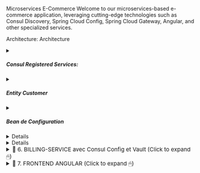 Microservices E-Commerce
Welcome to our microservices-based e-commerce application, leveraging cutting-edge technologies such as Consul Discovery, Spring Cloud Config, Spring Cloud Gateway, Angular, and other specialized services.

Architecture:
Architecture

<details>
<summary><h5>Consul Registered Services:</h5></summary>
<img src="captures/all-registered.jpg"></img>
</details>
<details>
<summary><h5>Entity Customer</h5></summary>
java
Copy code
@Entity
@Data @NoArgsConstructor @AllArgsConstructor @Builder
public class Customer {
    @Id @GeneratedValue(strategy = GenerationType.IDENTITY)
    private Long id;
    private String name;
    private String email;
}
<h5>Repository CustomerRepository</h5>
java
Copy code
@RepositoryRestResource
public interface CustomerRepository extends JpaRepository<Customer, Long> {
}
<h5>Test Data</h5>
java
Copy code
@Bean
CommandLineRunner start(CustomerRepository customerRepository){
    return args -> {
        customerRepository.saveAll(List.of(
            Customer.builder().name("Anas").email("anas@gmail.com").build(),
            Customer.builder().name("Younes").email("younes@gmail.com").build(),
            Customer.builder().name("Ismail").email("ismail@gmail.com").build()
        ));
        customerRepository.findAll().forEach(System.out::println);
    };
}
<h5>Customer Service Test</h5>
<img src="captures/customer-service-test.jpg" width="700">
</details>
<details>
<summary><h5>Bean de Configuration</h5></summary>
<img src="captures/gateway-bean.jpg" width="700">
<h5>Configuration de la Gateway</h5>
<img src="captures/gateway-properties.jpg" width="700">
<h5>Test de la Gateway</h5>
<img src="captures/order-service-full-order.jpg" width="700">
</details>
<details>
<details1>
  <!-- Your content goes here -->
</details1>
<h5>Entity Product</h5>
java
Copy code
@Entity
@Data @NoArgsConstructor @AllArgsConstructor @Builder
public class Product {
    @Id @GeneratedValue(strategy = GenerationType.IDENTITY)
    private Long id;
    private String name;
    private double price;
    private int quantity;
}
<h5>Repository ProductRepository</h5>
java
Copy code
@RepositoryRestResource
public interface ProductRepository extends JpaRepository<Product, Long> {
}
<h5>Test Data</h5>
java
Copy code
@Bean
CommandLineRunner start(ProductRepository productRepository)
{
    return args -> {
        Random random = new Random();
        for (int i = 1; i < 10; i++)
        {
            productRepository.saveAll(List.of(
                Product.builder()
                    .name("Laptop " + i)
                    .price(1200 + Math.random() * 10000)
                    .quantity(1 + random.nextInt(200)).build()
            ));
        }
    };
}
<h5>Test de l'Inventory Service</h5>
<img src="captures/inventory-test-.jpg" width="700">
</details>
<details>
<h5>Entity Order</h5>
java
Copy code
@Entity
@Table(name="orders")
@Data @NoArgsConstructor @AllArgsConstructor @Builder
public class Order {
    @Id @GeneratedValue(strategy = GenerationType.IDENTITY)
    private Long id;
    private Date createdAt;
    private OrderStatus status;
    private Long customerId;
    @Transient
    private Customer customer;
    @OneToMany(mappedBy = "order")
    private List<ProductItem> productItems;

    public double getTotal(){
        double somme=0;
        for(ProductItem pi:productItems){
            somme+=pi.getAmount();
        }
        return somme;
    }
}
<h5>Entity ProductItem</h5>
java
Copy code
@Entity
@Data @NoArgsConstructor @AllArgsConstructor @Builder
public class ProductItem {
    @Id @GeneratedValue(strategy = GenerationType.IDENTITY)
    private Long id;
    private Long productId;
    @Transient
    private Product product;
    private double price;
    private int quantity;
    private double discount;
    @ManyToOne
    @JsonProperty(access = JsonProperty.Access.WRITE_ONLY)
    private Order order;
    public double getAmount(){
        return price*quantity*(1-discount);
    }
}
<h5>Customer Model</h5>
java
Copy code
@Data
public class Customer {
    private Long id;
    private String name;
    private String email;
}
<h5>Product Model</h5>
java
Copy code
@Data
public class Product {
    private Long id;
    private String name;
    private double price;
    private int quantity;
}
<h5>Repository OrderRepository</h5>
java
Copy code
@RepositoryRestResource
public interface OrderRepository extends JpaRepository<Order, Long> {
    @RestResource(path = "/byCustomerId")
    List<Order> findByCustomerId(@Param("customerId") Long customerId);
}
<h5>Customer Rest Client</h5>
java
Copy code
@FeignClient(name = "customer-service")
public interface CustomerRestClientService {
    @GetMapping("/customers/{id}?projection=fullCustomer")
    public Customer customerById(@PathVariable Long id);
    @GetMapping("/customers?projection=fullCustomer")
    public PagedModel<Customer> allCustomers();
}
<h5>Inventory Rest Client</h5>
java
Copy code
@FeignClient(name = "inventory-service")
public interface InventoryRestClientService {
    @GetMapping("/products/{id}?projection=fullProduct")
    public Product productById(@PathVariable Long id);
    @GetMapping("/products?projection=fullProduct")
    public PagedModel<Product> allProducts();
}
<h5>Configuration</h5>
<img src="captures/open-feign-config.jpg" width="700">
<h5>fullOrder</h5>
java
Copy code
@GetMapping("/fullOrder/{id}")
public Order getOrder(@PathVariable Long id){
    Order order=orderRepository.findById(id).get();
    Customer customer=customerRestClientService.customerById(order.getCustomerId());
    order.setCustomer(customer);
    order.getProductItems().forEach(pi->{
        Product product=inventoryRestClientService.productById(pi.getProductId());
        pi.setProduct(product);
    });
    return order;
}
<img src="captures/order-service-full-order.jpg" width="700">
</details>
<details>
<summary style="font-size:15px;cursor:pointer">📌 6. BILLING-SERVICE avec Consul Config et Vault (Click to expand 🖱)</summary>
<h5>Dependencies</h5>
java
Copy code
<dependency>
    <groupId>org.springframework.cloud</groupId>
    <artifactId>spring-cloud-starter-consul-config</artifactId>
</dependency>
<dependency>
    <groupId>org.springframework.cloud</groupId>
    <artifactId>spring-cloud-starter-consul-discovery</artifactId>
</dependency>
<dependency>
    <groupId>org.springframework.cloud</groupId>
    <artifactId>spring-cloud-starter-vault-config</artifactId>
</dependency>
<h5>Consul Config</h5>
<img src="captures/token-key-value.jpg" width="700">
<h5>Controller Test</h5>
java
Copy code
@RestController
public class ConsulConfigRestController {
    @Autowired
    private MyConsulConfig myConsulConfig;
    @Autowired
    private MyVaultConfig myVaultConfig;
    @Value("${token.accessTokenTimeout}")
    private long accessTokenTimeout;
    @Value("${token.refreshTokenTimeout}")
    private long refreshTokenTimeout;
}
<h5>Avec Class de Configuration</h5>
java
Copy code
@RestController
public class ConsulConfigRestController {
    @Autowired
    private MyConsulConfig myConsulConfig;
    @Autowired
    private MyVaultConfig myVaultConfig;
    //@Value("${token.accessTokenTimeout}")
    //private long accessTokenTimeout;
    //@Value("${token.refreshTokenTimeout}")
    //private long refreshTokenTimeout;
    @GetMapping("/myConfig")
    public Map<String,Object> myConfig(){
        return Map.of("consulConfig",myConsulConfig, "vaultConfig",myVaultConfig);
    }
}
<h5>Configuration des Secrets avec Vault</h5>
<img src="captures/secrets.PNG" width="700">
</details>
<details>
<summary style="font-size:15px;cursor:pointer">📌 7. FRONTEND ANGULAR (Click to expand 🖱)</summary>
<h5>Customers List</h5>
<img src="captures/customers.jpg" width="700">
<h5>Products List</h5>
<img src="captures/products.jpg" width="700">
<h5>Orders List</h5>
<img src="captures/cust-orders.jpg" width="700">
<h5>Order Details</h5>
<img src="captures/order-details.jpg" width="700">
</details>
